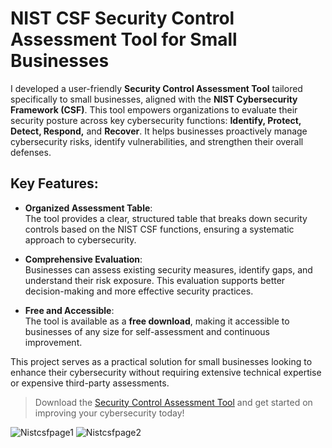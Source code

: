 # NIST CSF Security Control Assessment Tool for Small Businesses

I developed a user-friendly **Security Control Assessment Tool** tailored specifically to small businesses, aligned with the **NIST Cybersecurity Framework (CSF)**. This tool empowers organizations to evaluate their security posture across key cybersecurity functions: **Identify, Protect, Detect, Respond,** and **Recover**. It helps businesses proactively manage cybersecurity risks, identify vulnerabilities, and strengthen their overall defenses.

## Key Features:

- **Organized Assessment Table**:  
  The tool provides a clear, structured table that breaks down security controls based on the NIST CSF functions, ensuring a systematic approach to cybersecurity.

- **Comprehensive Evaluation**:  
  Businesses can assess existing security measures, identify gaps, and understand their risk exposure. This evaluation supports better decision-making and more effective security practices.

- **Free and Accessible**:  
  The tool is available as a **free download**, making it accessible to businesses of any size for self-assessment and continuous improvement.

This project serves as a practical solution for small businesses looking to enhance their cybersecurity without requiring extensive technical expertise or expensive third-party assessments.

> Download the [Security Control Assessment Tool](#) and get started on improving your cybersecurity today!


![Nistcsfpage1](https://github.com/user-attachments/assets/f216fd65-9f5b-483b-bf80-5c5050d01be3)
![Nistcsfpage2](https://github.com/user-attachments/assets/6ebb6bce-fc46-479c-8654-4981db4b8f11)
